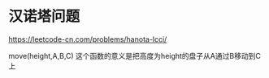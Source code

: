 # 汉诺塔问题

https://leetcode-cn.com/problems/hanota-lcci/

move(height,A,B,C)
这个函数的意义是把高度为height的盘子从A通过B移动到C上